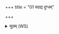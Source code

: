 +++
title = "01 यदद्य दुग्धम्"

+++
<details><summary>मूलम् (WS)</summary>

यदद्य दुग्धं पृथवीमसक्तं यदोषधीरप्यसरद्यदापः ।  
वत्से पयो गवि पयो यदस्मा अस्मत् सृजतां पयः॥ १ ॥  
परापतन्त्वाशवोऽश्वा अथो धुरं यथा ।  
एवा मूत्र प्रभिद्यस्व वि वस्तेरा सं सृज ॥ २ ॥
</details>